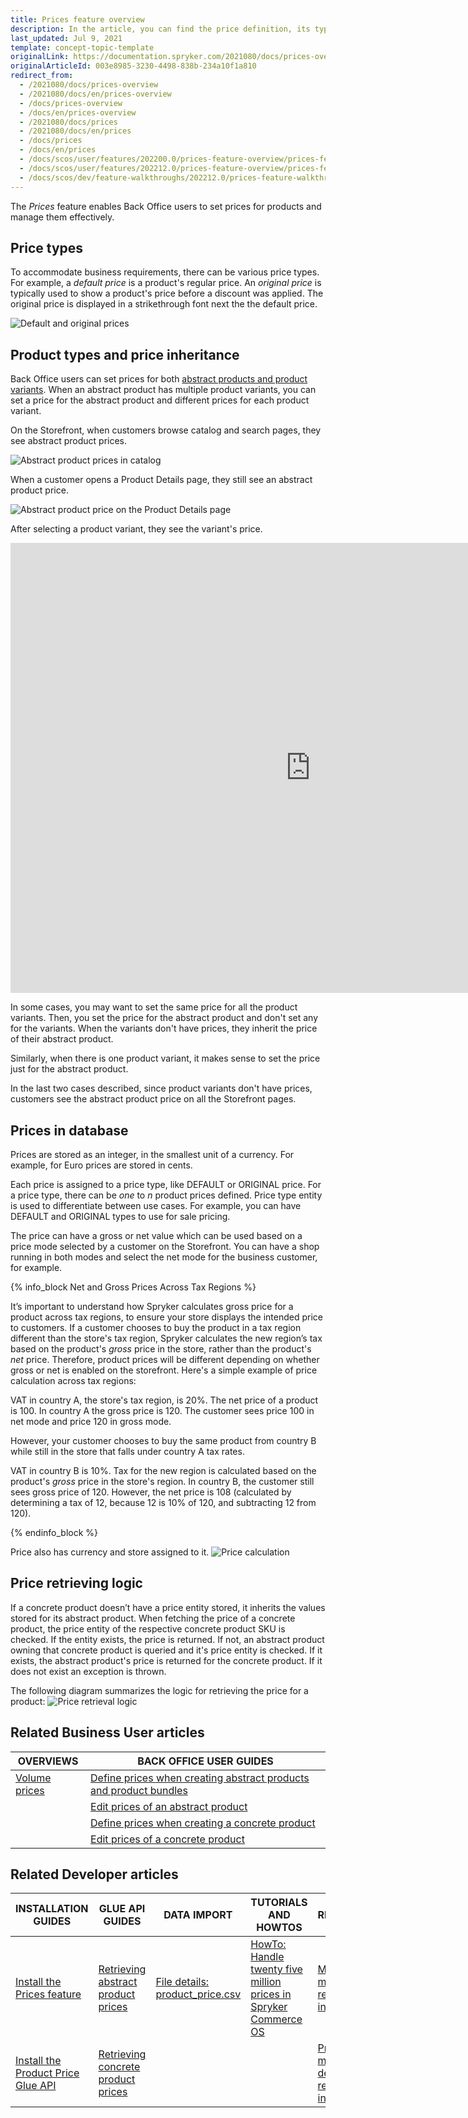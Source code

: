 ```yaml
---
title: Prices feature overview
description: In the article, you can find the price definition, its types, how the price is inherited and calculated.
last_updated: Jul 9, 2021
template: concept-topic-template
originalLink: https://documentation.spryker.com/2021080/docs/prices-overview
originalArticleId: 003e8985-3230-4498-838b-234a10f1a810
redirect_from:
  - /2021080/docs/prices-overview
  - /2021080/docs/en/prices-overview
  - /docs/prices-overview
  - /docs/en/prices-overview
  - /2021080/docs/prices
  - /2021080/docs/en/prices
  - /docs/prices
  - /docs/en/prices
  - /docs/scos/user/features/202200.0/prices-feature-overview/prices-feature-overview.html
  - /docs/scos/user/features/202212.0/prices-feature-overview/prices-feature-overview.html  
  - /docs/scos/dev/feature-walkthroughs/202212.0/prices-feature-walkthrough/prices-feature-walkthrough.html
---
```


The *Prices* feature enables Back Office users to set prices for products and manage them effectively.

## Price types

To accommodate business requirements, there can be various price types. For example, a *default price* is a product's regular price. An *original price* is typically used to show a product's price before a discount was applied. The original price is displayed in a strikethrough font next the the default price.


![Default and original prices](https://spryker.s3.eu-central-1.amazonaws.com/docs/pbc/all/price-management/prices-feature-overview/prices-feature-overview.md/default-and-original-prices.png)


## Product types and price inheritance

Back Office users can set prices for both [abstract products and product variants](/docs/pbc/all/product-information-management/{{site.version}}/product-feature-overview/product-feature-overview.html#abstract-products-and-product-variants). When an abstract product has multiple product variants, you can set a price for the abstract product and different prices for each product variant.

On the Storefront, when customers browse catalog and search pages, they see abstract product prices.

![Abstract product prices in catalog](https://spryker.s3.eu-central-1.amazonaws.com/docs/pbc/all/price-management/prices-feature-overview/prices-feature-overview.md/abstract-product-prices-in-catalog.png)

When a customer opens a Product Details page, they still see an abstract product price.

![Abstract product price on the Product Details page](https://spryker.s3.eu-central-1.amazonaws.com/docs/pbc/all/price-management/prices-feature-overview/prices-feature-overview.md/abstract-product-prices-on-pdp.png)

After selecting a product variant, they see the variant's price.

<iframe width="960" height="720" src="https://spryker.s3.eu-central-1.amazonaws.com/docs/pbc/all/price-management/prices-feature-overview/prices-feature-overview.md/prices-of-abstract-products-and-pruduct-variants.mp4" frameborder="0" allowfullscreen></iframe>

In some cases, you may want to set the same price for all the product variants. Then, you set the price for the abstract product and don't set any for the variants. When the variants don't have prices, they inherit the price of their abstract product.

Similarly, when there is one product variant, it makes sense to set the price just for the abstract product.

In the last two cases described, since product variants don't have prices, customers see the abstract product price on all the Storefront pages.

## Prices in database

Prices are stored as an integer, in the smallest unit of a currency. For example, for Euro prices are stored in cents.

Each price is assigned to a price type, like DEFAULT or ORIGINAL price. For a price type, there can be *one* to *n* product prices defined. Price type entity is used to differentiate between use cases. For example, you can have DEFAULT and ORIGINAL types to use for sale pricing.

The price can have a gross or net value which can be used based on a price mode selected by a customer on the Storefront. You can have a shop running in both modes and select the net mode for the business customer, for example. 

{% info_block Net and Gross Prices Across Tax Regions %}

It’s important to understand how Spryker calculates gross price for a product across tax regions, to ensure your store displays the intended price to customers. If a customer chooses to buy the product in a tax region different than the store's tax region, Spryker calculates the new region’s tax based on the product's _gross_ price in the store, rather than the product's _net_ price. Therefore, product prices will be different depending on whether gross or net is enabled on the storefront. Here's a simple example of price calculation across tax regions:

VAT in country A, the store's tax region, is 20%. The net price of a product is 100. In country A the gross price is 120. The customer sees price 100 in net mode and price 120 in gross mode.

However, your customer chooses to buy the same product from country B while still in the store that falls under country A tax rates.

VAT in country B is 10%. Tax for the new region is calculated based on the product's _gross_ price in the store's region. In country B, the customer still sees gross price of 120. However, the net price is 108 (calculated by determining a tax of 12, because 12 is 10% of 120, and subtracting 12 from 120).

{% endinfo_block %}

Price also has currency and store assigned to it.
![Price calculation](https://spryker.s3.eu-central-1.amazonaws.com/docs/Features/Price/Price+Functionality/price_calculation.png)

## Price retrieving logic

If a concrete product doesn’t have a price entity stored, it inherits the values stored for its abstract product. When fetching the price of a concrete product, the price entity of the respective concrete product SKU is checked. If the entity exists, the price is returned. If not, an abstract product owning that concrete product is queried and it's price entity is checked. If it exists, the abstract product's price is returned for the concrete product. If it does not exist an exception is thrown.

The following diagram summarizes the logic for retrieving the price for a product:
![Price retrieval logic](https://spryker.s3.eu-central-1.amazonaws.com/docs/Features/Price/Price+Functionality/price_retrieval_logic.png)

## Related Business User articles

| OVERVIEWS | BACK OFFICE USER GUIDES |
|---| - |
| [Volume prices](/docs/pbc/all/price-management/{{site.version}}/prices-feature-overview/volume-prices-overview.html) | [Define prices when creating abstract products and product bundles](/docs/pbc/all/product-information-management/{{page.version}}/manage-in-the-back-office/products/manage-abstract-products-and-product-bundles/create-abstract-products-and-product-bundles.html)   |
| | [Edit prices of an abstract product](/docs/pbc/all/product-information-management/{{site.version}}/manage-in-the-back-office/products/manage-abstract-products-and-product-bundles/edit-abstract-products-and-product-bundles.html#edit-prices-of-an-abstract-product-or-product-bundle)   |
| | [Define prices when creating a concrete product](/docs/pbc/all/product-information-management/{{site.version}}/manage-in-the-back-office/products/manage-product-variants/create-product-variants.html)  |
| | [Edit prices of a concrete product](/docs/pbc/all/product-information-management/{{site.version}}/manage-in-the-back-office/products/manage-product-variants/edit-product-variants.html)   |

## Related Developer articles

| INSTALLATION GUIDES  | GLUE API GUIDES | DATA IMPORT | TUTORIALS AND HOWTOS | REFERENCES |
|---|---|---|---|---|
| [Install the Prices feature](/docs/pbc/all/price-management/{{site.version}}/install-and-upgrade/install-features/install-the-prices-feature.html) | [Retrieving abstract product prices](/docs/pbc/all/price-management/{{site.version}}/manage-using-glue-api/retrieve-abstract-product-prices.html) | [File details: product_price.csv](/docs/pbc/all/price-management/{{site.version}}/import-and-export-data/file-details-product-price.csv.html) | [HowTo: Handle twenty five million prices in Spryker Commerce OS](/docs/scos/dev/tutorials-and-howtos/howtos/howto-handle-twenty-five-million-prices-in-spryker-commerce-os.html) | [Money module: reference information](/docs/pbc/all/price-management/{{site.version}}/extend-and-customize/money-module-reference-information.html) |
| [Install the Product Price Glue API](/docs/pbc/all/price-management/{{site.version}}/install-and-upgrade/install-features/install-the-product-price-glue-api.html) | [Retrieving concrete product prices](/docs/pbc/all/price-management/{{site.version}}/manage-using-glue-api/retrieve-concrete-product-prices.html) |  |  | [PriceProduct module details: reference information](/docs/pbc/all/price-management/{{site.version}}/extend-and-customize/priceproduct-module-details-reference-information.html) |
